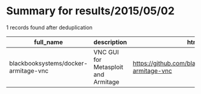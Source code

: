
# Summary for results/2015/05/02
    
1 records found after deduplication

| full_name | description | html_url | matched_list | matched_count | pushed_at | size | stargazers_count | language | forks_count | vul_ids |
|--------------------------------------|-------------------------------------|---------------------------------------------------------|----------------------------------|-----------------|---------------------------|--------|--------------------|------------|---------------|-----------|
| blackbooksystems/docker-armitage-vnc | VNC GUI for Metasploit and Armitage | https://github.com/blackbooksystems/docker-armitage-vnc | ['metasploit module OR payload'] | 1 | 2015-05-02 20:39:46+00:00 | 280 | 0 | Shell | 0 | [] |
